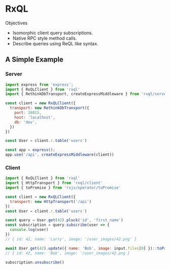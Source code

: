 # RxQL

Objectives
* Isomorphic client query subscriptions.
* Native RPC style method calls.
* Describe queries using ReQL like syntax.


## A Simple Example

### Server
```js
import express from 'express';
import { RxQLClient } from 'rxql'
import { RethinkDbTransport, createExpressMiddleware } from 'rxql/server';

const client = new RxQLClient({
  transport: new RethinkDbTransport({
    port: 28015,
    host: 'localhost',
    db: 'dev',
  })
})

const User = client.r.table('users')

const app = express();
app.use('/api', createExpressMiddleware(client))
```

### Client
```js
import { RxQLClient } from 'rxql'
import { HttpTransport } from 'rxql/client'
import { toPromise } from 'rxjs/operator/toPromise'

const client = new RxQLClient({
  transport: new HttpTransport('/api')
})
const User = client.r.table('users')

const query = User.get(42).pluck('id', 'first_name')
const subscription = query.subscribe(user => {
  console.log(user)
})
// { id: 42, name: 'Larry', image: '/user_images/42.png' }

await User.get(42).update({ name: 'Bob', image: input.files[0] })::toPromise()
// { id: 42, name: 'Bob', image: '/user_images/42.png }

subscription.unsubscribe()
```

